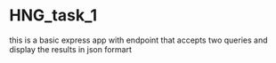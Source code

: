# HNG_task_1

this is a basic express app with endpoint that accepts two queries and display the results in json formart
